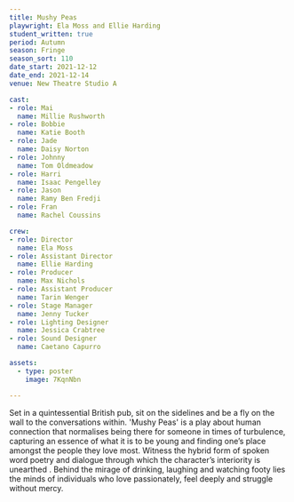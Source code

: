 ```yaml
---
title: Mushy Peas
playwright: Ela Moss and Ellie Harding
student_written: true
period: Autumn
season: Fringe
season_sort: 110
date_start: 2021-12-12
date_end: 2021-12-14
venue: New Theatre Studio A

cast:
- role: Mai
  name: Millie Rushworth
- role: Bobbie
  name: Katie Booth
- role: Jade
  name: Daisy Norton
- role: Johnny
  name: Tom Oldmeadow
- role: Harri
  name: Isaac Pengelley
- role: Jason
  name: Ramy Ben Fredji
- role: Fran
  name: Rachel Coussins

crew: 
- role: Director
  name: Ela Moss
- role: Assistant Director
  name: Ellie Harding
- role: Producer
  name: Max Nichols
- role: Assistant Producer
  name: Tarin Wenger
- role: Stage Manager
  name: Jenny Tucker
- role: Lighting Designer
  name: Jessica Crabtree
- role: Sound Designer
  name: Caetano Capurro

assets:
  - type: poster
    image: 7KqnNbn

---
```

Set in a quintessential British pub, sit on the sidelines and be a fly on the wall to the conversations within. 'Mushy Peas' is a play about human connection that normalises being there for someone in times of turbulence, capturing an essence of what it is to be young and finding one’s place amongst the people they love most. Witness the hybrid form of spoken word poetry and dialogue through which the character’s interiority is unearthed . Behind the mirage of drinking, laughing and watching footy lies the minds of individuals who love passionately, feel deeply and struggle without mercy.
